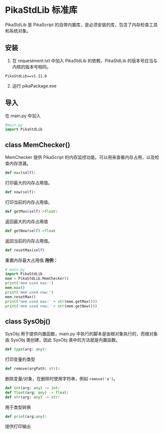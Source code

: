 # PikaStdLib  标准库

PikaStdLib 是 PikaScript 的自带内置库，是必须安装的库，包含了内存检查工具和系统对象。
## 安装

1. 在 requestment.txt 中加入 PikaStdLib 的依赖，PikaStdLib 的版本号应当与内核的版本号相同。
```
PikaStdLib==v1.11.0
```

2. 运行 pikaPackage.exe
## 导入
在 main.py 中加入
```python
#main.py
import PikaStdLib
```
## class MemChecker()
MemChecker 提供 PikaScript 的内存监控功能。可以用来查看内存占用，以及检查内存泄漏。
```python
def max(self):
```
打印最大的内存占用值。
```python
def now(self):
```
打印当前的内存占用值。
```python
def getMax(self)->float:
```
返回最大的内存占用值
```python
def getNow(self)->float
```
返回当前的内存占用值。
```python
def resetMax(self)
```
重置内存最大占用值
**用例：**

```python
# main.py
import PikaStdLib
mem = PikaStdLib.MemChecker()
print('mem used max:')
mem.max()
print('mem used now:')
mem.resetMax()
print('mem used max:' + str(mem.getMax()))
print('mem used now:' + str(mem.getNow()))
```
## class SysObj()
SysObj 用于提供内置函数，main.py 中执行的脚本是由根对象执行的，而根对象由 SysObj 类创建，因此 SysObj 类中的方法就是内置函数。
```python
def type(arg: any):
```
打印变量的类型
```python
def remove(argPath: str):
```
删除变量/对象，在删除时使用字符串，例如 `remove('a')`。
```python
def int(arg: any) -> int:
def float(arg: any) -> float:
def str(arg: any) -> str:
```
用于类型转换
```python
def print(arg:any):
```
提供打印输出
